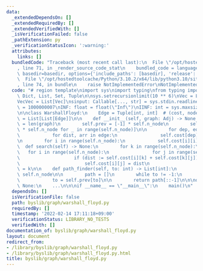 ```yaml
---
data:
  _extendedDependsOn: []
  _extendedRequiredBy: []
  _extendedVerifiedWith: []
  _isVerificationFailed: false
  _pathExtension: py
  _verificationStatusIcon: ':warning:'
  attributes:
    links: []
  bundledCode: "Traceback (most recent call last):\n  File \"/opt/hostedtoolcache/Python/3.10.2/x64/lib/python3.10/site-packages/onlinejudge_verify/documentation/build.py\"\
    , line 71, in _render_source_code_stat\n    bundled_code = language.bundle(stat.path,\
    \ basedir=basedir, options={'include_paths': [basedir], 'release': True}).decode()\n\
    \  File \"/opt/hostedtoolcache/Python/3.10.2/x64/lib/python3.10/site-packages/onlinejudge_verify/languages/python.py\"\
    , line 74, in bundle\n    raise NotImplementedError\nNotImplementedError\n"
  code: "# region template\nimport sys\nimport typing\nfrom typing import Callable,\
    \ Dict, List, Set, Tuple\n\nsys.setrecursionlimit(10 ** 6)\nVec = List[int]\n\
    VecVec = List[Vec]\nsinput: Callable[..., str] = sys.stdin.readline\nMOD: int\
    \ = 1000000007\nINF: float = float(\"Inf\")\nIINF: int = sys.maxsize\n# endregion\n\
    \n\nclass WarshallFloyd:\n    Edge = Tuple[int, int]  # (cost, node)\n    Adj\
    \ = List[List[Edge]]\n\n    def __init__(self, graph: Adj) -> None:\n        self.n_node\
    \ = len(graph)\n        self.prev = [-1] * self.n_node\n        self.cost = [[INF]\
    \ * self.n_node for _ in range(self.n_node)]\n\n        for dep, edge in enumerate(graph):\n\
    \            for dist, arr in edge:\n                self.cost[dep][arr] = dist\n\
    \n        for i in range(self.n_node):\n            self.cost[i][i] = 0\n\n  \
    \  def search(self) -> None:\n        for k in range(self.n_node):\n         \
    \   for i in range(self.n_node):\n                for j in range(self.n_node):\n\
    \                    if (dist := self.cost[i][k] + self.cost[k][j]) < self.cost[i][j]:\n\
    \                        self.cost[i][j] = dist\n                        self.prev[j]\
    \ = k\n\n    def path_finder(self, to: int) -> List[int]:\n        assert to <=\
    \ self.n_node\n\n        path = []\n        while to != -1:\n            path.append(to)\n\
    \            to = self.prev[to]\n\n        return path[::-1]\n\n\ndef main() ->\
    \ None:\n    ...\n\n\nif __name__ == \"__main__\":\n    main()\n"
  dependsOn: []
  isVerificationFile: false
  path: byslib/graph/warshall_floyd.py
  requiredBy: []
  timestamp: '2022-02-14 17:11:18+09:00'
  verificationStatus: LIBRARY_NO_TESTS
  verifiedWith: []
documentation_of: byslib/graph/warshall_floyd.py
layout: document
redirect_from:
- /library/byslib/graph/warshall_floyd.py
- /library/byslib/graph/warshall_floyd.py.html
title: byslib/graph/warshall_floyd.py
---
```

